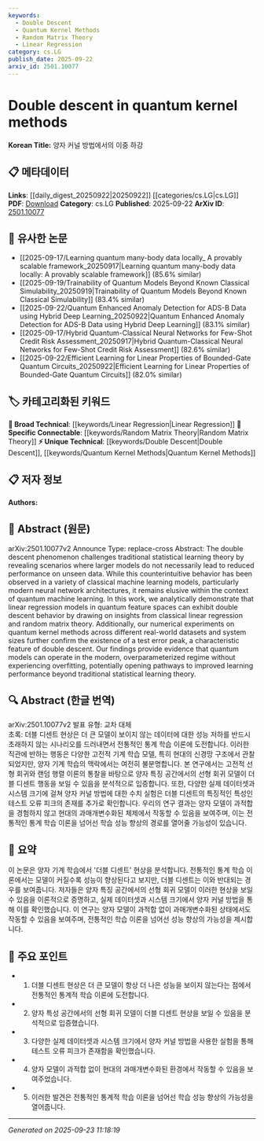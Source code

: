 ```yaml
---
keywords:
  - Double Descent
  - Quantum Kernel Methods
  - Random Matrix Theory
  - Linear Regression
category: cs.LG
publish_date: 2025-09-22
arxiv_id: 2501.10077
---
```


<!-- KEYWORD_LINKING_METADATA:
{
  "processed_timestamp": "2025-09-23T11:18:19.983495",
  "vocabulary_version": "1.0",
  "selected_keywords": [
    "Double Descent",
    "Quantum Kernel Methods",
    "Random Matrix Theory",
    "Linear Regression"
  ],
  "rejected_keywords": [],
  "similarity_scores": {
    "Double Descent": 0.78,
    "Quantum Kernel Methods": 0.77,
    "Random Matrix Theory": 0.8,
    "Linear Regression": 0.7
  },
  "extraction_method": "AI_prompt_based",
  "budget_applied": true,
  "candidates_json": {
    "candidates": [
      {
        "surface": "double descent",
        "canonical": "Double Descent",
        "aliases": [
          "double descent phenomenon"
        ],
        "category": "unique_technical",
        "rationale": "Double Descent is a key concept in understanding model performance in overparameterized regimes, relevant for linking with statistical learning theory.",
        "novelty_score": 0.85,
        "connectivity_score": 0.65,
        "specificity_score": 0.9,
        "link_intent_score": 0.78
      },
      {
        "surface": "quantum kernel methods",
        "canonical": "Quantum Kernel Methods",
        "aliases": [
          "quantum kernel",
          "quantum feature spaces"
        ],
        "category": "unique_technical",
        "rationale": "Quantum Kernel Methods are central to the paper's exploration of quantum machine learning, offering a unique perspective on model behavior.",
        "novelty_score": 0.8,
        "connectivity_score": 0.7,
        "specificity_score": 0.88,
        "link_intent_score": 0.77
      },
      {
        "surface": "random matrix theory",
        "canonical": "Random Matrix Theory",
        "aliases": [
          "RMT"
        ],
        "category": "specific_connectable",
        "rationale": "Random Matrix Theory provides theoretical insights into the behavior of large systems, linking to statistical properties in machine learning.",
        "novelty_score": 0.65,
        "connectivity_score": 0.85,
        "specificity_score": 0.75,
        "link_intent_score": 0.8
      },
      {
        "surface": "linear regression models",
        "canonical": "Linear Regression",
        "aliases": [
          "linear models"
        ],
        "category": "broad_technical",
        "rationale": "Linear Regression is a foundational technique in both classical and quantum contexts, facilitating connections with broader statistical methods.",
        "novelty_score": 0.4,
        "connectivity_score": 0.9,
        "specificity_score": 0.6,
        "link_intent_score": 0.7
      }
    ],
    "ban_list_suggestions": [
      "test error peak",
      "real-world datasets",
      "system sizes"
    ]
  },
  "decisions": [
    {
      "candidate_surface": "double descent",
      "resolved_canonical": "Double Descent",
      "decision": "linked",
      "scores": {
        "novelty": 0.85,
        "connectivity": 0.65,
        "specificity": 0.9,
        "link_intent": 0.78
      }
    },
    {
      "candidate_surface": "quantum kernel methods",
      "resolved_canonical": "Quantum Kernel Methods",
      "decision": "linked",
      "scores": {
        "novelty": 0.8,
        "connectivity": 0.7,
        "specificity": 0.88,
        "link_intent": 0.77
      }
    },
    {
      "candidate_surface": "random matrix theory",
      "resolved_canonical": "Random Matrix Theory",
      "decision": "linked",
      "scores": {
        "novelty": 0.65,
        "connectivity": 0.85,
        "specificity": 0.75,
        "link_intent": 0.8
      }
    },
    {
      "candidate_surface": "linear regression models",
      "resolved_canonical": "Linear Regression",
      "decision": "linked",
      "scores": {
        "novelty": 0.4,
        "connectivity": 0.9,
        "specificity": 0.6,
        "link_intent": 0.7
      }
    }
  ]
}
-->

# Double descent in quantum kernel methods

**Korean Title:** 양자 커널 방법에서의 이중 하강

## 📋 메타데이터

**Links**: [[daily_digest_20250922|20250922]] [[categories/cs.LG|cs.LG]]
**PDF**: [Download](https://arxiv.org/pdf/2501.10077.pdf)
**Category**: cs.LG
**Published**: 2025-09-22
**ArXiv ID**: [2501.10077](https://arxiv.org/abs/2501.10077)

## 🔗 유사한 논문
- [[2025-09-17/Learning quantum many-body data locally_ A provably scalable framework_20250917|Learning quantum many-body data locally: A provably scalable framework]] (85.6% similar)
- [[2025-09-19/Trainability of Quantum Models Beyond Known Classical Simulability_20250919|Trainability of Quantum Models Beyond Known Classical Simulability]] (83.4% similar)
- [[2025-09-22/Quantum Enhanced Anomaly Detection for ADS-B Data using Hybrid Deep Learning_20250922|Quantum Enhanced Anomaly Detection for ADS-B Data using Hybrid Deep Learning]] (83.1% similar)
- [[2025-09-17/Hybrid Quantum-Classical Neural Networks for Few-Shot Credit Risk Assessment_20250917|Hybrid Quantum-Classical Neural Networks for Few-Shot Credit Risk Assessment]] (82.6% similar)
- [[2025-09-22/Efficient Learning for Linear Properties of Bounded-Gate Quantum Circuits_20250922|Efficient Learning for Linear Properties of Bounded-Gate Quantum Circuits]] (82.0% similar)

## 🏷️ 카테고리화된 키워드
**🧠 Broad Technical**: [[keywords/Linear Regression|Linear Regression]]
**🔗 Specific Connectable**: [[keywords/Random Matrix Theory|Random Matrix Theory]]
**⚡ Unique Technical**: [[keywords/Double Descent|Double Descent]], [[keywords/Quantum Kernel Methods|Quantum Kernel Methods]]

## 📋 저자 정보

**Authors:** 

## 📄 Abstract (원문)

arXiv:2501.10077v2 Announce Type: replace-cross 
Abstract: The double descent phenomenon challenges traditional statistical learning theory by revealing scenarios where larger models do not necessarily lead to reduced performance on unseen data. While this counterintuitive behavior has been observed in a variety of classical machine learning models, particularly modern neural network architectures, it remains elusive within the context of quantum machine learning. In this work, we analytically demonstrate that linear regression models in quantum feature spaces can exhibit double descent behavior by drawing on insights from classical linear regression and random matrix theory. Additionally, our numerical experiments on quantum kernel methods across different real-world datasets and system sizes further confirm the existence of a test error peak, a characteristic feature of double descent. Our findings provide evidence that quantum models can operate in the modern, overparameterized regime without experiencing overfitting, potentially opening pathways to improved learning performance beyond traditional statistical learning theory.

## 🔍 Abstract (한글 번역)

arXiv:2501.10077v2 발표 유형: 교차 대체  
초록: 더블 디센트 현상은 더 큰 모델이 보이지 않는 데이터에 대한 성능 저하를 반드시 초래하지 않는 시나리오를 드러내면서 전통적인 통계 학습 이론에 도전합니다. 이러한 직관에 반하는 행동은 다양한 고전적 기계 학습 모델, 특히 현대의 신경망 구조에서 관찰되었지만, 양자 기계 학습의 맥락에서는 여전히 불분명합니다. 본 연구에서는 고전적 선형 회귀와 랜덤 행렬 이론의 통찰을 바탕으로 양자 특징 공간에서의 선형 회귀 모델이 더블 디센트 행동을 보일 수 있음을 분석적으로 입증합니다. 또한, 다양한 실제 데이터셋과 시스템 크기에 걸쳐 양자 커널 방법에 대한 수치 실험은 더블 디센트의 특징적인 특성인 테스트 오류 피크의 존재를 추가로 확인합니다. 우리의 연구 결과는 양자 모델이 과적합을 경험하지 않고 현대의 과매개변수화된 체제에서 작동할 수 있음을 보여주며, 이는 전통적인 통계 학습 이론을 넘어선 학습 성능 향상의 경로를 열어줄 가능성이 있습니다.

## 📝 요약

이 논문은 양자 기계 학습에서 '더블 디센트' 현상을 분석합니다. 전통적인 통계 학습 이론에서는 모델이 커질수록 성능이 향상된다고 보지만, 더블 디센트는 이와 반대되는 경우를 보여줍니다. 저자들은 양자 특징 공간에서의 선형 회귀 모델이 이러한 현상을 보일 수 있음을 이론적으로 증명하고, 실제 데이터셋과 시스템 크기에서 양자 커널 방법을 통해 이를 확인했습니다. 이 연구는 양자 모델이 과적합 없이 과매개변수화된 상태에서도 작동할 수 있음을 보여주며, 전통적인 학습 이론을 넘어선 성능 향상의 가능성을 제시합니다.

## 🎯 주요 포인트

- 1. 더블 디센트 현상은 더 큰 모델이 항상 더 나은 성능을 보이지 않는다는 점에서 전통적인 통계적 학습 이론에 도전합니다.
- 2. 양자 특성 공간에서의 선형 회귀 모델이 더블 디센트 현상을 보일 수 있음을 분석적으로 입증했습니다.
- 3. 다양한 실제 데이터셋과 시스템 크기에서 양자 커널 방법을 사용한 실험을 통해 테스트 오류 피크가 존재함을 확인했습니다.
- 4. 양자 모델이 과적합 없이 현대의 과매개변수화된 환경에서 작동할 수 있음을 보여주었습니다.
- 5. 이러한 발견은 전통적인 통계적 학습 이론을 넘어선 학습 성능 향상의 가능성을 열어줍니다.


---

*Generated on 2025-09-23 11:18:19*